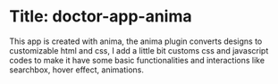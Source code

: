 # Title: doctor-app-anima

This app is created with anima, the anima plugin converts designs to customizable html and css, I add a little bit customs css and javascript codes
to make it have some basic functionalities and interactions like searchbox, hover effect, animations. 



